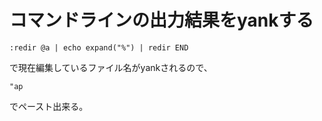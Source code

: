 ﻿# コマンドラインの出力結果をyankする

```clike
:redir @a | echo expand("%") | redir END
```

で現在編集しているファイル名がyankされるので、

```clike
"ap
```

でペースト出来る。

